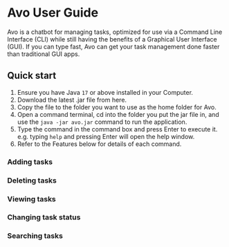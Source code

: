 # Avo User Guide

Avo is a chatbot for managing tasks, optimized for use via a Command Line Interface (CLI) while still having the benefits of a Graphical User Interface (GUI). If you can type fast, Avo can get your task management done faster than traditional GUI apps.

## Quick start
1.  Ensure you have Java `17` or above installed in your Computer.
2. Download the latest .jar file from here.
3. Copy the file to the folder you want to use as the home folder for Avo.
4. Open a command terminal, cd into the folder you put the jar file in, and use the `java -jar avo.jar` command to run the application.
5. Type the command in the command box and press Enter to execute it. e.g. typing `help` and pressing Enter will open the help window.
6. Refer to the Features below for details of each command.

### Adding tasks
### Deleting tasks
### Viewing tasks
### Changing task status
### Searching tasks
